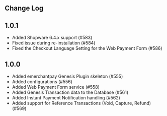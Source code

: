 Change Log
---------------------
__1.0.1__
-----
* Added Shopware 6.4.x support (#583)
* Fixed issue during re-installation (#584)
* Fixed the Checkout Language Setting for the Web Payment Form (#586)

__1.0.0__
-----
* Added emerchantpay Genesis Plugin skeleton (#555)
* Added configurations (#556)
* Added Web Payment Form service (#558)
* Added Genesis Transaction data to the Database (#561)
* Added Instant Payment Notification handling (#562)
* Added support for Reference Transactions (Void, Capture, Refund) (#569)
